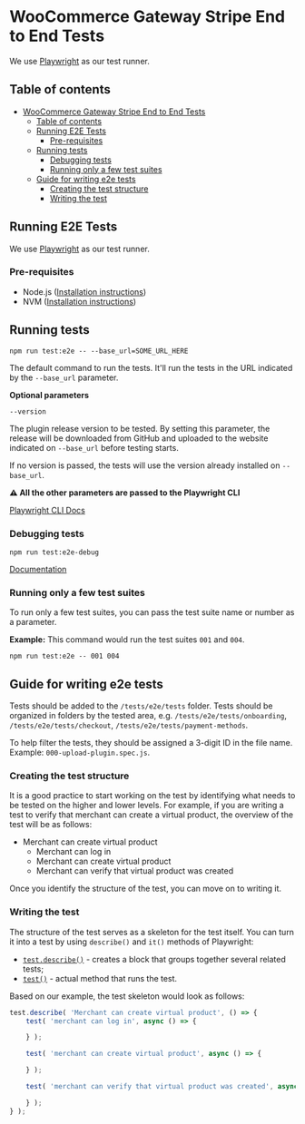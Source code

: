# WooCommerce Gateway Stripe End to End Tests

We use [Playwright](https://playwright.dev/) as our test runner. 

## Table of contents

- [WooCommerce Gateway Stripe End to End Tests](#woocommerce-gateway-stripe-end-to-end-tests)
  - [Table of contents](#table-of-contents)
  - [Running E2E Tests](#running-e2e-tests)
    - [Pre-requisites](#pre-requisites)
  - [Running tests](#running-tests)
    - [Debugging tests](#debugging-tests)
    - [Running only a few test suites](#running-only-a-few-test-suites)
  - [Guide for writing e2e tests](#guide-for-writing-e2e-tests)
    - [Creating the test structure](#creating-the-test-structure)
    - [Writing the test](#writing-the-test)
  
## Running E2E Tests

We use [Playwright](https://playwright.dev/) as our test runner. 

### Pre-requisites

- Node.js ([Installation instructions](https://nodejs.org/en/download/))
- NVM ([Installation instructions](https://github.com/nvm-sh/nvm))

## Running tests

`npm run test:e2e -- --base_url=SOME_URL_HERE`

The default command to run the tests. It'll run the tests in the URL indicated by the `--base_url` parameter.

**Optional parameters**

`--version`

The plugin release version to be tested. By setting this parameter, the release will be downloaded from GitHub and uploaded to the website indicated on `--base_url` before testing starts.

If no version is passed, the tests will use the version already installed on `--base_url`.

**⚠️ All the other parameters are passed to the Playwright CLI**

[Playwright CLI Docs](https://playwright.dev/docs/test-cli)

### Debugging tests

`npm run test:e2e-debug`

[Documentation](https://playwright.dev/docs/debug)

### Running only a few test suites

To run only a few test suites, you can pass the test suite name or number as a parameter.

**Example:** This command would run the test suites `001` and `004`.

 `npm run test:e2e -- 001 004`

## Guide for writing e2e tests

Tests should be added to the `/tests/e2e/tests` folder. Tests should be organized in folders by the tested area, e.g. `/tests/e2e/tests/onboarding`, `/tests/e2e/tests/checkout`, `/tests/e2e/tests/payment-methods`.

To help filter the tests, they should be assigned a 3-digit ID in the file name. Example: `000-upload-plugin.spec.js`.

### Creating the test structure

It is a good practice to start working on the test by identifying what needs to be tested on the higher and lower levels. For example, if you are writing a test to verify that merchant can create a virtual product, the overview of the test will be as follows:

- Merchant can create virtual product
  - Merchant can log in
  - Merchant can create virtual product
  - Merchant can verify that virtual product was created

Once you identify the structure of the test, you can move on to writing it.

### Writing the test

The structure of the test serves as a skeleton for the test itself. You can turn it into a test by using `describe()` and `it()` methods of Playwright:

- [`test.describe()`](https://playwright.dev/docs/api/class-test#test-describe) - creates a block that groups together several related tests;
- [`test()`](https://playwright.dev/docs/api/class-test#test-call) - actual method that runs the test.

Based on our example, the test skeleton would look as follows:

```js
test.describe( 'Merchant can create virtual product', () => {
	test( 'merchant can log in', async () => {

	} );

	test( 'merchant can create virtual product', async () => {

	} );

	test( 'merchant can verify that virtual product was created', async () => {

	} );
} );
```
